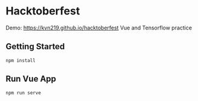 # Hacktoberfest
Demo: https://kvn219.github.io/hacktoberfest
Vue and Tensorflow practice

## Getting Started
```
npm install
```

## Run Vue App
```
npm run serve
```
